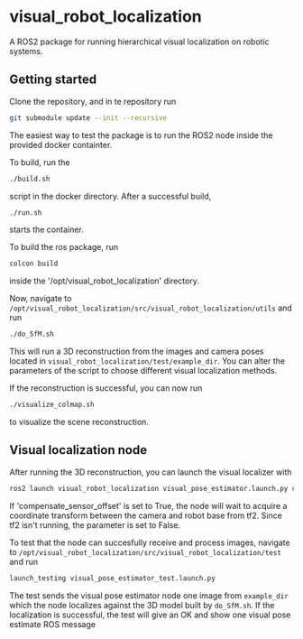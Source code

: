 # visual_robot_localization

A ROS2 package for running hierarchical visual localization on robotic systems.

## Getting started

Clone the repository, and in te repository run


```sh
git submodule update --init --recursive
```

The easiest way to test the package is to run the ROS2 node inside the provided docker containter.

To build, run the

```sh
./build.sh
```

script in the docker directory. After a successful build,

```sh
./run.sh
```
starts the container.

To build the ros package, run
```sh
colcon build
```

inside the '/opt/visual_robot_localization' directory.

Now, navigate to `/opt/visual_robot_localization/src/visual_robot_localization/utils` and run

```sh
./do_SfM.sh
```

This will run a 3D reconstruction from the images and camera poses located in `visual_robot_localization/test/example_dir`. You can alter the parameters of the script to choose different visual localization methods.

If the reconstruction is successful, you can now run 

```sh
./visualize_colmap.sh
```

to visualize the scene reconstruction.

## Visual localization node

After running the 3D reconstruction, you can launch the visual localizer with

```sh
ros2 launch visual_robot_localization visual_pose_estimator.launch.py compensate_sensor_offset:=False
```

If 'compensate_sensor_offset' is set to True, the node will wait to acquire a coordinate transform between the camera and robot base from tf2. Since tf2 isn't running, the parameter is set to False.

To test that the node can succesfully receive and process images, navigate to `/opt/visual_robot_localization/src/visual_robot_localization/test` and run 

```sh
launch_testing visual_pose_estimator_test.launch.py
```

The test sends the visual pose estimator node one image from `example_dir` which the node localizes against the 3D model built by `do_SfM.sh`. If the localization is successful, the test will give an OK and show one visual pose estimate ROS message 
